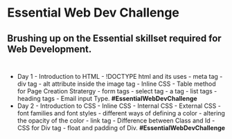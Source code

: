 # Essential Web Dev Challenge <br>
## Brushing up on the Essential skillset required for Web Development.<br><br>
* Day 1 - Introduction to HTML - !DOCTYPE html and its uses - meta tag - div tag - alt attribute inside the image tag - Inline CSS - Table method for Page Creation Stratergy - form tags - select tag - a tag - list tags - heading tags - Email input Type. **#EssentialWebDevChallenge**<br>
* Day 2 - Introduction to CSS - Inline CSS - Internal CSS - External CSS - font families and font styles - different ways of defining a color - altering the opacity of the color - link tag - Difference between Class and Id - CSS for Div tag - float and padding of Div. **#EssentialWebDevChallenge**
